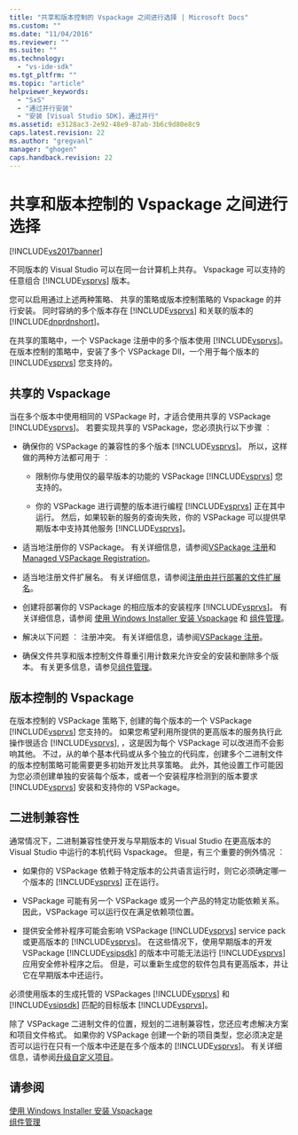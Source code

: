 ```yaml
---
title: "共享和版本控制的 Vspackage 之间进行选择 | Microsoft Docs"
ms.custom: ""
ms.date: "11/04/2016"
ms.reviewer: ""
ms.suite: ""
ms.technology: 
  - "vs-ide-sdk"
ms.tgt_pltfrm: ""
ms.topic: "article"
helpviewer_keywords: 
  - "SxS"
  - "通过并行安装"
  - "安装 [Visual Studio SDK]，通过并行"
ms.assetid: e3128ac3-2e92-48e9-87ab-3b6c9d80e8c9
caps.latest.revision: 22
ms.author: "gregvanl"
manager: "ghogen"
caps.handback.revision: 22
---
```

# 共享和版本控制的 Vspackage 之间进行选择
[!INCLUDE[vs2017banner](../code-quality/includes/vs2017banner.md)]

不同版本的 Visual Studio 可以在同一台计算机上共存。 Vspackage 可以支持的任意组合 [!INCLUDE[vsprvs](../code-quality/includes/vsprvs_md.md)] 版本。  
  
 您可以启用通过上述两种策略、 共享的策略或版本控制策略的 Vspackage 的并行安装。 同时容纳的多个版本存在 [!INCLUDE[vsprvs](../code-quality/includes/vsprvs_md.md)] 和关联的版本的 [!INCLUDE[dnprdnshort](../code-quality/includes/dnprdnshort_md.md)]。  
  
 在共享的策略中，一个 VSPackage 注册中的多个版本使用 [!INCLUDE[vsprvs](../code-quality/includes/vsprvs_md.md)]。 在版本控制的策略中，安装了多个 VSPackage Dll，一个用于每个版本的 [!INCLUDE[vsprvs](../code-quality/includes/vsprvs_md.md)] 您支持的。  
  
## 共享的 Vspackage  
 当在多个版本中使用相同的 VSPackage 时，才适合使用共享的 VSPackage [!INCLUDE[vsprvs](../code-quality/includes/vsprvs_md.md)]。 若要实现共享的 VSPackage，您必须执行以下步骤 ︰  
  
-   确保你的 VSPackage 的兼容性的多个版本 [!INCLUDE[vsprvs](../code-quality/includes/vsprvs_md.md)]。 所以，这样做的两种方法都可用于 ︰  
  
    -   限制你与使用仅的最早版本的功能的 VSPackage [!INCLUDE[vsprvs](../code-quality/includes/vsprvs_md.md)] 您支持的。  
  
    -   你的 VSPackage 进行调整的版本进行编程 [!INCLUDE[vsprvs](../code-quality/includes/vsprvs_md.md)] 正在其中运行。 然后，如果较新的服务的查询失败，你的 VSPackage 可以提供早期版本中支持其他服务 [!INCLUDE[vsprvs](../code-quality/includes/vsprvs_md.md)]。  
  
-   适当地注册你的 VSPackage。 有关详细信息，请参阅[VSPackage 注册](../extensibility/internals/vspackage-registration.md)和[Managed VSPackage Registration](http://msdn.microsoft.com/zh-cn/f69e0ea3-6a92-4639-8ca9-4c9c210e58a1)。  
  
-   适当地注册文件扩展名。 有关详细信息，请参阅[注册由并行部署的文件扩展名](../extensibility/registering-file-name-extensions-for-side-by-side-deployments.md)。  
  
-   创建将部署你的 VSPackage 的相应版本的安装程序 [!INCLUDE[vsprvs](../code-quality/includes/vsprvs_md.md)]。 有关详细信息，请参阅 [使用 Windows Installer 安装 Vspackage](../extensibility/internals/installing-vspackages-with-windows-installer.md) 和 [组件管理](../extensibility/internals/component-management.md)。  
  
-   解决以下问题 ︰ 注册冲突。 有关详细信息，请参阅[VSPackage 注册](../extensibility/internals/vspackage-registration.md)。  
  
-   确保文件共享和版本控制文件尊重引用计数来允许安全的安装和删除多个版本。 有关更多信息，请参见[组件管理](../extensibility/internals/component-management.md)。  
  
## 版本控制的 Vspackage  
 在版本控制的 VSPackage 策略下, 创建的每个版本的一个 VSPackage [!INCLUDE[vsprvs](../code-quality/includes/vsprvs_md.md)] 您支持的。 如果您希望利用所提供的更高版本的服务执行此操作很适合 [!INCLUDE[vsprvs](../code-quality/includes/vsprvs_md.md)], ，这是因为每个 VSPackage 可以改进而不会影响其他。 不过，从的单个基本代码或从多个独立的代码库，创建多个二进制文件的版本控制策略可能需要更多初始开发比共享策略。 此外，其他设置工作可能因为您必须创建单独的安装每个版本，或者一个安装程序检测到的版本要求 [!INCLUDE[vsprvs](../code-quality/includes/vsprvs_md.md)] 安装和支持你的 VSPackage。  
  
## 二进制兼容性  
 通常情况下，二进制兼容性使开发与早期版本的 Visual Studio 在更高版本的 Visual Studio 中运行的本机代码 Vspackage。 但是，有三个重要的例外情况 ︰  
  
-   如果你的 VSPackage 依赖于特定版本的公共语言运行时，则它必须确定哪一个版本的 [!INCLUDE[vsprvs](../code-quality/includes/vsprvs_md.md)] 正在运行。  
  
-   VSPackage 可能有另一个 VSPackage 或另一个产品的特定功能依赖关系。 因此，VSPackage 可以运行仅在满足依赖项位置。  
  
-   提供安全修补程序可能会影响 VSPackage [!INCLUDE[vsprvs](../code-quality/includes/vsprvs_md.md)] service pack 或更高版本的 [!INCLUDE[vsprvs](../code-quality/includes/vsprvs_md.md)]。 在这些情况下，使用早期版本的开发 VSPackage [!INCLUDE[vsipsdk](../extensibility/includes/vsipsdk_md.md)] 的版本中可能无法运行 [!INCLUDE[vsprvs](../code-quality/includes/vsprvs_md.md)] 应用安全修补程序之后。 但是，可以重新生成您的软件包具有更高版本，并让它在早期版本中还运行。  
  
 必须使用版本的生成托管的 VSPackages [!INCLUDE[vsprvs](../code-quality/includes/vsprvs_md.md)] 和 [!INCLUDE[vsipsdk](../extensibility/includes/vsipsdk_md.md)] 匹配的目标版本 [!INCLUDE[vsprvs](../code-quality/includes/vsprvs_md.md)]。  
  
 除了 VSPackage 二进制文件的位置，规划的二进制兼容性，您还应考虑解决方案和项目文件格式。 如果你的 VSPackage 创建一个新的项目类型，您必须决定是否可以运行在只有一个版本中还是在多个版本的 [!INCLUDE[vsprvs](../code-quality/includes/vsprvs_md.md)]。 有关详细信息，请参阅[升级自定义项目](../misc/upgrading-custom-projects.md)。  
  
## 请参阅  
 [使用 Windows Installer 安装 Vspackage](../extensibility/internals/installing-vspackages-with-windows-installer.md)   
 [组件管理](../extensibility/internals/component-management.md)